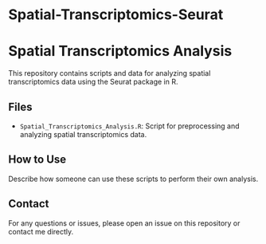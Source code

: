 # Spatial-Transcriptomics-Seurat
# Spatial Transcriptomics Analysis

This repository contains scripts and data for analyzing spatial transcriptomics data using the Seurat package in R.

## Files
- `Spatial_Transcriptomics_Analysis.R`: Script for preprocessing and analyzing spatial transcriptomics data.

## How to Use
Describe how someone can use these scripts to perform their own analysis.

## Contact
For any questions or issues, please open an issue on this repository or contact me directly.
